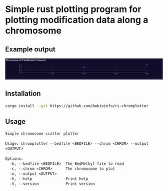# Simple rust plotting program for plotting modification data along a chromosome

## Example output
![Example output](test_data/chr1.svg)

## Installation

```bash
cargo install --git https://github.com/bwbioinfo/rs-chromplotter
```

## Usage

```
Simple chromosome scatter plotter

Usage: chromplotter --bedfile <BEDFILE> --chrom <CHROM> --output <OUTPUT>

Options:
  -b, --bedfile <BEDFILE>  The BedMethyl file to read
  -c, --chrom <CHROM>      The chromosome to plot
  -o, --output <OUTPUT>    
  -h, --help               Print help
  -V, --version            Print version
```